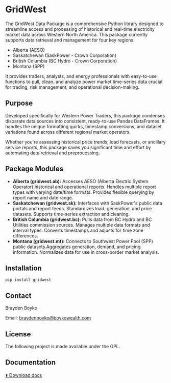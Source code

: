 # GridWest

The GridWest Data Package is a comprehensive Python library designed to streamline access and processing of historical and real-time electricity market data across Western North America. This package currently supports data retrieval and management for four key regions:

+ Alberta (AESO)
+ Saskatchewan (SaskPower - Crown Corporation)
+ British Columbia (BC Hydro - Crown Corporation)
+ Montana (SPP)

It provides traders, analysts, and energy professionals with easy-to-use functions to pull, clean, and analyze power market time-series data crucial for trading, risk management, and operational decision-making.

## Purpose

Developed specifically for Western Power Traders, this package condenses disparate data sources into consistent, ready-to-use Pandas DataFrames. It handles the unique formatting quirks, timestamp conversions, and dataset variations found across different regional market operators.

Whether you're assessing historical price trends, load forecasts, or ancillary service reports, this package saves you significant time and effort by automating data retrieval and preprocessing.

## Package Modules

+ __Alberta (gridwest.ab):__ Accesses AESO (Alberta Electric System Operator) historical and operational reports. Handles multiple report types with varying date/time formats. Provides flexible querying by report name and date range.
+ __Saskatchewan (gridwest.sk):__ Interfaces with SaskPower's public data portals and report feeds. Standardizes load, generation, and price datasets. Supports time-series extraction and cleaning.
+ __British Columbia (gridwest.bc):__ Pulls data from BC Hydro and BC Utilities commission sources. Manages multiple data formats and interval types. Converts timestamps and adjusts for time zone differences.
+ __Montana (gridwest.mt):__ Connects to Southwest Power Pool (SPP) public datasets.Aggregates generation, demand, and pricing information. Normalizes data for use in cross-border market analysis.

## Installation

```
pip install gridwest
```

## Contact

Brayden Boyko

Email: braydenboyko@boykowealth.com

## License

The following project is made available under the GPL.

## Documentation

[⬇️ Download docs](https://github.com/boykowealth/GridWest/releases/download/Docs/docs.html)

